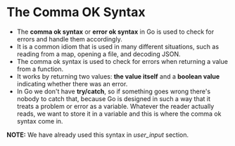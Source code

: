 # The Comma OK Syntax

* The **comma ok syntax** or **error ok syntax** in Go is used to check for errors and handle them accordingly.
* It is a common idiom that is used in many different situations, such as reading from a map, opening a file, and decoding JSON.
* The comma ok syntax is used to check for errors when returning a value from a function.
* It works by returning two values: **the value itself** and a **boolean value** indicating whether there was an error.
* In Go we don't have **try/catch**, so if something goes wrong there's nobody to catch that, because Go is designed in such a way that it treats a problem or error as a variable. Whatever the reader actually reads, we want to store it in a variable and this is where the comma ok syntax come in.

**NOTE:** We have already used this syntax in *user_input* section.

